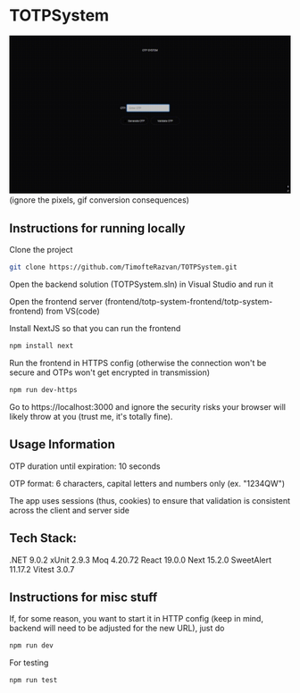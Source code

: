 # TOTPSystem

![](https://github.com/TimofteRazvan/TOTPSystem/blob/master/final.gif)
(ignore the pixels, gif conversion consequences)
<h2>Instructions for running locally</h2>
Clone the project

```bash
git clone https://github.com/TimofteRazvan/TOTPSystem.git
```

Open the backend solution (TOTPSystem.sln) in Visual Studio and run it

Open the frontend server (frontend/totp-system-frontend/totp-system-frontend) from VS(code)

Install NextJS so that you can run the frontend

```bash
npm install next
```

Run the frontend in HTTPS config (otherwise the connection won't be secure and OTPs won't get encrypted in transmission)

```bash
npm run dev-https
```

Go to https://localhost:3000 and ignore the security risks your browser will likely throw at you (trust me, it's totally fine).

<h2>Usage Information</h2>
OTP duration until expiration: 10 seconds

OTP format: 6 characters, capital letters and numbers only (ex. "1234QW")

The app uses sessions (thus, cookies) to ensure that validation is consistent across the client and server side

<h2>Tech Stack:</h2>
.NET 9.0.2
xUnit 2.9.3
Moq 4.20.72
React 19.0.0
Next 15.2.0
SweetAlert 11.17.2
Vitest 3.0.7

<h2>Instructions for misc stuff</h2>

If, for some reason, you want to start it in HTTP config (keep in mind, backend will need to be adjusted for the new URL), just do

```bash
npm run dev
```

For testing

```bash
npm run test
```
